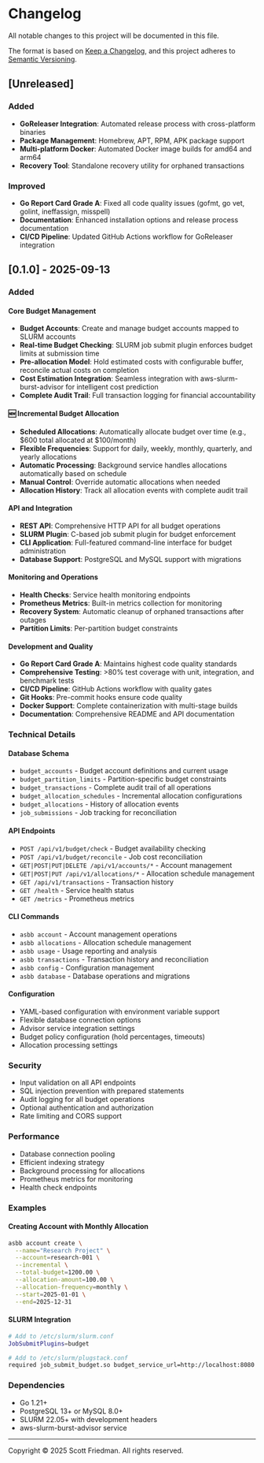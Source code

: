 # Changelog

All notable changes to this project will be documented in this file.

The format is based on [Keep a Changelog](https://keepachangelog.com/en/1.0.0/),
and this project adheres to [Semantic Versioning](https://semver.org/spec/v2.0.0.html).

## [Unreleased]

### Added
- **GoReleaser Integration**: Automated release process with cross-platform binaries
- **Package Management**: Homebrew, APT, RPM, APK package support
- **Multi-platform Docker**: Automated Docker image builds for amd64 and arm64
- **Recovery Tool**: Standalone recovery utility for orphaned transactions

### Improved
- **Go Report Card Grade A**: Fixed all code quality issues (gofmt, go vet, golint, ineffassign, misspell)
- **Documentation**: Enhanced installation options and release process documentation
- **CI/CD Pipeline**: Updated GitHub Actions workflow for GoReleaser integration

## [0.1.0] - 2025-09-13

### Added

#### Core Budget Management
- **Budget Accounts**: Create and manage budget accounts mapped to SLURM accounts
- **Real-time Budget Checking**: SLURM job submit plugin enforces budget limits at submission time
- **Pre-allocation Model**: Hold estimated costs with configurable buffer, reconcile actual costs on completion
- **Cost Estimation Integration**: Seamless integration with aws-slurm-burst-advisor for intelligent cost prediction
- **Complete Audit Trail**: Full transaction logging for financial accountability

#### 🆕 Incremental Budget Allocation
- **Scheduled Allocations**: Automatically allocate budget over time (e.g., $600 total allocated at $100/month)
- **Flexible Frequencies**: Support for daily, weekly, monthly, quarterly, and yearly allocations
- **Automatic Processing**: Background service handles allocations automatically based on schedule
- **Manual Control**: Override automatic allocations when needed
- **Allocation History**: Track all allocation events with complete audit trail

#### API and Integration
- **REST API**: Comprehensive HTTP API for all budget operations
- **SLURM Plugin**: C-based job submit plugin for budget enforcement
- **CLI Application**: Full-featured command-line interface for budget administration
- **Database Support**: PostgreSQL and MySQL support with migrations

#### Monitoring and Operations
- **Health Checks**: Service health monitoring endpoints
- **Prometheus Metrics**: Built-in metrics collection for monitoring
- **Recovery System**: Automatic cleanup of orphaned transactions after outages
- **Partition Limits**: Per-partition budget constraints

#### Development and Quality
- **Go Report Card Grade A**: Maintains highest code quality standards
- **Comprehensive Testing**: >80% test coverage with unit, integration, and benchmark tests
- **CI/CD Pipeline**: GitHub Actions workflow with quality gates
- **Git Hooks**: Pre-commit hooks ensure code quality
- **Docker Support**: Complete containerization with multi-stage builds
- **Documentation**: Comprehensive README and API documentation

### Technical Details

#### Database Schema
- `budget_accounts` - Budget account definitions and current usage
- `budget_partition_limits` - Partition-specific budget constraints
- `budget_transactions` - Complete audit trail of all operations
- `budget_allocation_schedules` - Incremental allocation configurations
- `budget_allocations` - History of allocation events
- `job_submissions` - Job tracking for reconciliation

#### API Endpoints
- `POST /api/v1/budget/check` - Budget availability checking
- `POST /api/v1/budget/reconcile` - Job cost reconciliation
- `GET|POST|PUT|DELETE /api/v1/accounts/*` - Account management
- `GET|POST|PUT /api/v1/allocations/*` - Allocation schedule management
- `GET /api/v1/transactions` - Transaction history
- `GET /health` - Service health status
- `GET /metrics` - Prometheus metrics

#### CLI Commands
- `asbb account` - Account management operations
- `asbb allocations` - Allocation schedule management
- `asbb usage` - Usage reporting and analysis
- `asbb transactions` - Transaction history and reconciliation
- `asbb config` - Configuration management
- `asbb database` - Database operations and migrations

#### Configuration
- YAML-based configuration with environment variable support
- Flexible database connection options
- Advisor service integration settings
- Budget policy configuration (hold percentages, timeouts)
- Allocation processing settings

### Security
- Input validation on all API endpoints
- SQL injection prevention with prepared statements
- Audit logging for all budget operations
- Optional authentication and authorization
- Rate limiting and CORS support

### Performance
- Database connection pooling
- Efficient indexing strategy
- Background processing for allocations
- Prometheus metrics for monitoring
- Health check endpoints

### Examples

#### Creating Account with Monthly Allocation
```bash
asbb account create \
  --name="Research Project" \
  --account=research-001 \
  --incremental \
  --total-budget=1200.00 \
  --allocation-amount=100.00 \
  --allocation-frequency=monthly \
  --start=2025-01-01 \
  --end=2025-12-31
```

#### SLURM Integration
```bash
# Add to /etc/slurm/slurm.conf
JobSubmitPlugins=budget

# Add to /etc/slurm/plugstack.conf
required job_submit_budget.so budget_service_url=http://localhost:8080
```

### Dependencies
- Go 1.21+
- PostgreSQL 13+ or MySQL 8.0+
- SLURM 22.05+ with development headers
- aws-slurm-burst-advisor service

---

Copyright © 2025 Scott Friedman. All rights reserved.